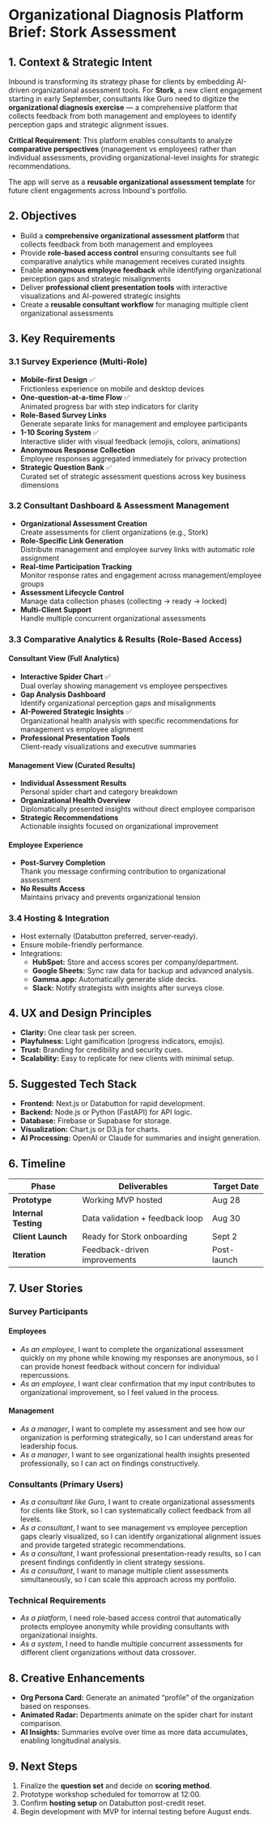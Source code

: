 # Organizational Diagnosis Platform Brief: Stork Assessment

## 1. Context & Strategic Intent
Inbound is transforming its strategy phase for clients by embedding AI-driven organizational assessment tools. For **Stork**, a new client engagement starting in early September, consultants like Guro need to digitize the **organizational diagnosis exercise** — a comprehensive platform that collects feedback from both management and employees to identify perception gaps and strategic alignment issues.

**Critical Requirement**: This platform enables consultants to analyze **comparative perspectives** (management vs employees) rather than individual assessments, providing organizational-level insights for strategic recommendations.

The app will serve as a **reusable organizational assessment template** for future client engagements across Inbound's portfolio.

## 2. Objectives
- Build a **comprehensive organizational assessment platform** that collects feedback from both management and employees
- Provide **role-based access control** ensuring consultants see full comparative analytics while management receives curated insights
- Enable **anonymous employee feedback** while identifying organizational perception gaps and strategic misalignments
- Deliver **professional client presentation tools** with interactive visualizations and AI-powered strategic insights
- Create a **reusable consultant workflow** for managing multiple client organizational assessments

## 3. Key Requirements

### 3.1 Survey Experience (Multi-Role)
- **Mobile-first Design** ✅  
  Frictionless experience on mobile and desktop devices
- **One-question-at-a-time Flow** ✅  
  Animated progress bar with step indicators for clarity
- **Role-Based Survey Links**  
  Generate separate links for management and employee participants
- **1-10 Scoring System** ✅  
  Interactive slider with visual feedback (emojis, colors, animations)
- **Anonymous Response Collection**  
  Employee responses aggregated immediately for privacy protection
- **Strategic Question Bank** ✅  
  Curated set of strategic assessment questions across key business dimensions

### 3.2 Consultant Dashboard & Assessment Management
- **Organizational Assessment Creation**  
  Create assessments for client organizations (e.g., Stork)
- **Role-Specific Link Generation**  
  Distribute management and employee survey links with automatic role assignment
- **Real-time Participation Tracking**  
  Monitor response rates and engagement across management/employee groups
- **Assessment Lifecycle Control**  
  Manage data collection phases (collecting → ready → locked)
- **Multi-Client Support**  
  Handle multiple concurrent organizational assessments

### 3.3 Comparative Analytics & Results (Role-Based Access)

#### Consultant View (Full Analytics)
- **Interactive Spider Chart** ✅  
  Dual overlay showing management vs employee perspectives
- **Gap Analysis Dashboard**  
  Identify organizational perception gaps and misalignments
- **AI-Powered Strategic Insights** ✅  
  Organizational health analysis with specific recommendations for management vs employee alignment
- **Professional Presentation Tools**  
  Client-ready visualizations and executive summaries

#### Management View (Curated Results)  
- **Individual Assessment Results**  
  Personal spider chart and category breakdown
- **Organizational Health Overview**  
  Diplomatically presented insights without direct employee comparison
- **Strategic Recommendations**  
  Actionable insights focused on organizational improvement

#### Employee Experience
- **Post-Survey Completion**  
  Thank you message confirming contribution to organizational assessment
- **No Results Access**  
  Maintains privacy and prevents organizational tension

### 3.4 Hosting & Integration
- Host externally (Databutton preferred, server-ready).
- Ensure mobile-friendly performance.
- Integrations:
  - **HubSpot:** Store and access scores per company/department.
  - **Google Sheets:** Sync raw data for backup and advanced analysis.
  - **Gamma.app:** Automatically generate slide decks.
  - **Slack:** Notify strategists with insights after surveys close.

## 4. UX and Design Principles
- **Clarity:** One clear task per screen.
- **Playfulness:** Light gamification (progress indicators, emojis).
- **Trust:** Branding for credibility and security cues.
- **Scalability:** Easy to replicate for new clients with minimal setup.

## 5. Suggested Tech Stack
- **Frontend:** Next.js or Databutton for rapid development.
- **Backend:** Node.js or Python (FastAPI) for API logic.
- **Database:** Firebase or Supabase for storage.
- **Visualization:** Chart.js or D3.js for charts.
- **AI Processing:** OpenAI or Claude for summaries and insight generation.

## 6. Timeline
| Phase | Deliverables | Target Date |
|--------|-------------|-------------|
| **Prototype** | Working MVP hosted | Aug 28 |
| **Internal Testing** | Data validation + feedback loop | Aug 30 |
| **Client Launch** | Ready for Stork onboarding | Sept 2 |
| **Iteration** | Feedback-driven improvements | Post-launch |

## 7. User Stories

### Survey Participants

#### Employees
- *As an employee*, I want to complete the organizational assessment quickly on my phone while knowing my responses are anonymous, so I can provide honest feedback without concern for individual repercussions.
- *As an employee*, I want clear confirmation that my input contributes to organizational improvement, so I feel valued in the process.

#### Management  
- *As a manager*, I want to complete my assessment and see how our organization is performing strategically, so I can understand areas for leadership focus.
- *As a manager*, I want to see organizational health insights presented professionally, so I can act on findings constructively.

### Consultants (Primary Users)
- *As a consultant like Guro*, I want to create organizational assessments for clients like Stork, so I can systematically collect feedback from all levels.
- *As a consultant*, I want to see management vs employee perception gaps clearly visualized, so I can identify organizational alignment issues and provide targeted strategic recommendations.
- *As a consultant*, I want professional presentation-ready results, so I can present findings confidently in client strategy sessions.
- *As a consultant*, I want to manage multiple client assessments simultaneously, so I can scale this approach across my portfolio.

### Technical Requirements
- *As a platform*, I need role-based access control that automatically protects employee anonymity while providing consultants with organizational insights.
- *As a system*, I need to handle multiple concurrent assessments for different client organizations without data crossover.

## 8. Creative Enhancements
- **Org Persona Card:** Generate an animated “profile” of the organization based on responses.  
- **Animated Radar:** Departments animate on the spider chart for instant comparison.  
- **AI Insights:** Summaries evolve over time as more data accumulates, enabling longitudinal analysis.

## 9. Next Steps
1. Finalize the **question set** and decide on **scoring method**.  
2. Prototype workshop scheduled for tomorrow at 12:00.  
3. Confirm **hosting setup** on Databutton post-credit reset.  
4. Begin development with MVP for internal testing before August ends.
